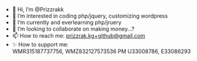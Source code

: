 - 👋 Hi, I’m @Prizzrakk
- 👀 I’m interested in coding php/jquery, customizing wordpress
- 🌱 I’m currently and everlearning php/jruery
- 💞️ I’m looking to collaborate on making money...?
- 📫 How to reach me: prizzrak.kg+github@gmail.com
- ✨ How to support me:  
WMR315187737756, WMZ832127573536
PM U33008786, E33086293


<!---
Prizzrakk/Prizzrakk is a ✨ special ✨ repository because its `README.md` (this file) appears on your GitHub profile.
You can click the Preview link to take a look at your changes.
--->
